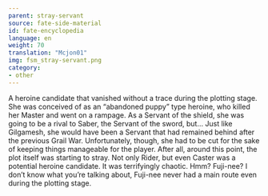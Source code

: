 ```yaml
---
parent: stray-servant
source: fate-side-material
id: fate-encyclopedia
language: en
weight: 70
translation: "Mcjon01"
img: fsm_stray-servant.png
category:
- other
---
```


A heroine candidate that vanished without a trace during the plotting stage.
She was conceived of as an “abandoned puppy” type heroine, who killed her Master and went on a rampage.
As a Servant of the shield, she was going to be a rival to Saber, the Servant of the sword, but…
Just like Gilgamesh, she would have been a Servant that had remained behind after the previous Grail War. Unfortunately, though, she had to be cut for the sake of keeping things manageable for the player.
After all, around this point, the plot itself was starting to stray. Not only Rider, but even Caster was a potential heroine candidate. It was terrifyingly chaotic.
Hmm? Fuji-nee? I don’t know what you’re talking about, Fuji-nee never had a main route even during the plotting stage.
